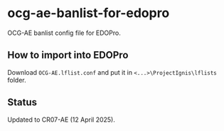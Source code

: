 # ocg-ae-banlist-for-edopro
OCG-AE banlist config file for EDOPro.

## How to import into EDOPro
Download `OCG-AE.lflist.conf` and put it in `<...>\ProjectIgnis\lflists` folder.

## Status
Updated to CR07-AE (12 April 2025).
